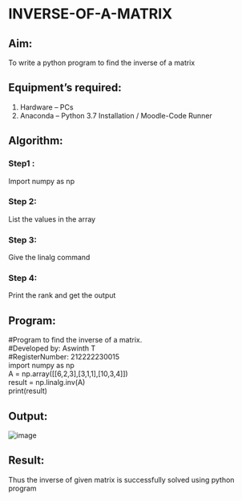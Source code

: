 # INVERSE-OF-A-MATRIX
## Aim:
To write a python program to find the inverse of a matrix
## Equipment’s required:
1. 	Hardware – PCs
2. 	Anaconda – Python 3.7 Installation / Moodle-Code Runner
## Algorithm:
### Step1 : 
Import numpy as np
### Step 2: 
List the values in the array
### Step 3: 
Give the linalg command
### Step 4: 
Print the rank and get the output
## Program:
#Program to find the inverse of a matrix.<br>
#Developed by: Aswinth T<br>
#RegisterNumber: 212222230015<br>
import numpy as np<br>
A = np.array([[6,2,3],[3,1,1],[10,3,4]])<br>
result = np.linalg.inv(A)<br>
print(result)<br>
## Output:
![image](https://user-images.githubusercontent.com/120236638/227973232-d6f14794-ef66-4b15-b2f6-40ef53dae3f3.png)

## Result:
Thus the inverse of given matrix is successfully solved using python program

